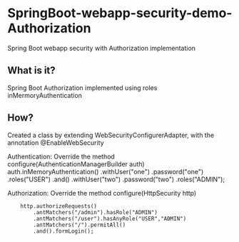 # SpringBoot-webapp-security-demo-Authorization
Spring Boot webapp security with Authorization implementation

What is it?
----------
Spring Boot Authorization implemented using roles
inMermoryAuthentication

How?
----
Created a class by extending WebSecurityConfigurerAdapter, with the annotation @EnableWebSecurity

Authentication: Override the method configure(AuthenticationManagerBuilder auth)
      auth.inMemoryAuthentication()
          .withUser("one")
          .password("one")
          .roles("USER")
          .and()
          .withUser("two")
          .password("two")
          .roles("ADMIN");
          
Authorization: Override the method configure(HttpSecurity http)

		http.authorizeRequests()
			.antMatchers("/admin").hasRole("ADMIN")
			.antMatchers("/user").hasAnyRole("USER","ADMIN")
			.antMatchers("/").permitAll()
			.and().formLogin();
